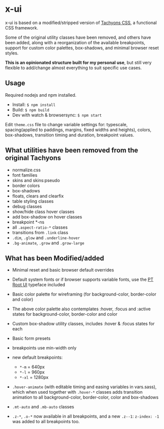 # x-ui

x-ui is based on a modified/stripped version of [Tachyons CSS](http://tachyons.io/), a functional CSS framework.

Some of the original utility classes have been removed, and others have been added, along with a reorganization of the available breakpoints, support for custom color palettes, box-shadows, and minimal browser reset styles. 

__This is an opinionated structure built for my personal use__, but still very flexible to add/change almost everything to suit specific use cases.

## Usage

Required nodejs and npm installed.

- Install: `$ npm install`
- Build: `$ npm build`
- Dev with watch & browsersync: `$ npm start`

Edit `theme.css` file to change variable settings for: typescale, spacing(applied to paddings, margins, fixed widths and heights), colors, box-shadows, transition timing and duration, breakpoint values.  

## What utilities have been removed from the original Tachyons

- normalize.css
- font families
- skins and skins:pseudo
- border colors
- box-shadows
- floats, clears and clearfix
- table styling classes
- debug classes
- show/hide class hover classes
- add box-shadow on hover classes
- breakpoint *-ns
- all `.aspect-ratio-*` classes
- transitions from `.link` class
- `.dim`, `.glow` and `.underline-hover`
- `.bg-animate`, `.grow` and `.grow-large`

## What has been Modified/added

- Minimal reset and basic browser default overrides
- Default system fonts or if browser supports variable fonts, use the [PT Root UI](https://www.paratype.com/fonts/pt/pt-root-ui) typeface included
- Basic color palette for wireframing (for background-color, border-color and color)
- The above color palette also contemplates :hover, :focus and :active states for background-color, border-color and color
- Custom box-shadow utility classes, includes :hover & :focus states for each
- Basic form presets
- breakpoints use min-width only
- new default breakpoints:

    - `*-m` = 640px
    - `*-l` = 960px
    - `*-xl` = 1280px

- `.hover-animate` (with editable timing and easing variables in vars.sass), which when used together with `.hover-*` classes adds transition animation to all background-color, border-color, color and box-shadows
- `.mt-auto` and `.mb-auto` classes
- `.z-*`, `.o-*` now available in all breakpoints, and a new `.z--1`: `z-index: -1` was added to all breakpoints too.